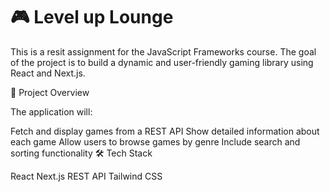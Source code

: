 

# 🎮 Level up Lounge

This is a resit assignment for the JavaScript Frameworks course. The goal of the project is to build a dynamic and user-friendly gaming library using React and Next.js.

🚀 Project Overview

The application will:

Fetch and display games from a REST API
Show detailed information about each game
Allow users to browse games by genre
Include search and sorting functionality
🛠️ Tech Stack

React
Next.js
REST API
Tailwind CSS 

